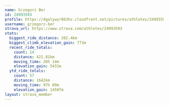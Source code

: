 ```yaml
---
name: Grzegorz Ber
id: 24993593
profile: https://dgalywyr863hv.cloudfront.net/pictures/athletes/24993593/7453165/11/large.jpg
username: grzegorz-ber
strava_url: https://www.strava.com/athletes/24993593
stats:
  biggest_ride_distance: 202.4km
  biggest_climb_elevation_gain: 771m
  recent_ride_totals:
    count: 14
    distance: 421.81km
    moving_time: 26h 14m
    elevation_gain: 5431m
  ytd_ride_totals:
    count: 57
    distance: 1642km
    moving_time: 97h 09m
    elevation_gain: 14507m
layout: strava_member
--- 
```

